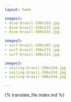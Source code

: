 ```yaml
---
layout: home

images1:
- dive-brasil-290x193.jpg
- dive-brasil-350x233.jpg
- dive-brasil-500x333.jpg

images2:
- surf-brasil-290x193.jpg
- surf-brasil-350x233.jpg
- surf-brasil-500x333.jpg

images3:
- sailing-brasil-290x194.jpg
- sailing-brasil-350x234.jpg
- sailing-brasil-500x334.jpg

---
```


{% translate_file index.md %}